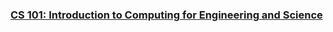 <!---
Feel free to change this link if there is something more appropriate.
Do not change the anchor name.
-->

### <a name="CS101" class="anchor"></a>[CS 101: Introduction to Computing for Engineering and Science](https://relate.cs.illinois.edu/course/cs101-prof/)
